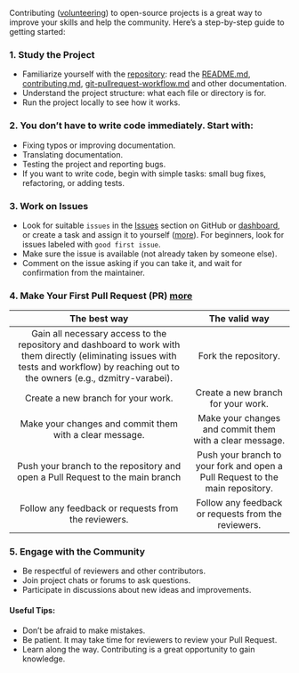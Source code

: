 Contributing ([volunteering](volunteering.md)) to open-source projects is a great way to improve your skills and help the community. Here’s a step-by-step guide to getting started:

### 1. Study the Project
- Familiarize yourself with the [repository](https://github.com/rolling-scopes/site): read the [README.md](README.md), [contributing.md](contributing.md), [git-pullrequest-workflow.md](git-pullrequest-workflow.md) and other documentation.
- Understand the project structure: what each file or directory is for.
- Run the project locally to see how it works.

### 2. You don’t have to write code immediately. Start with:
- Fixing typos or improving documentation.
- Translating documentation.
- Testing the project and reporting bugs.
- If you want to write code, begin with simple tasks: small bug fixes, refactoring, or adding tests.

### 3. Work on Issues
- Look for suitable `issues` in the [Issues](https://github.com/rolling-scopes/site/issues) section on GitHub or [dashboard](https://github.com/orgs/rolling-scopes/projects/6/views/1), or create a task and assign it to yourself ([more](git-pullrequest-workflow.md)). For beginners, look for issues labeled with `good first issue`.
- Make sure the issue is available (not already taken by someone else).
- Comment on the issue asking if you can take it, and wait for confirmation from the maintainer.

### 4. Make Your First Pull Request (PR) [more](git-pullrequest-workflow.md)

|                                                                                     **The best way**                                                                                     |                               **The valid way**                               |
|:----------------------------------------------------------------------------------------------------------------------------------------------------------------------------------------:|:-----------------------------------------------------------------------------:|
| Gain all necessary access to the repository and dashboard to work with them directly (eliminating issues with tests and workflow) by reaching out to the owners (e.g., dzmitry-varabei). |                             Fork the repository.                              |
|                                                                            Create a new branch for your work.                                                                            |                      Create a new branch for your work.                       |
|                                                                 Make your changes and commit them with a clear message.                                                                  |            Make your changes and commit them with a clear message.            |
|                                                      Push your branch to the repository and open a Pull Request to the main branch                                                       | Push your branch to your fork and open a Pull Request to the main repository. |
|                                                                   Follow any feedback or requests from the reviewers.                                                                    |              Follow any feedback or requests from the reviewers.              |

### 5. Engage with the Community
- Be respectful of reviewers and other contributors.
- Join project chats or forums to ask questions.
- Participate in discussions about new ideas and improvements.

#### Useful Tips:
- Don’t be afraid to make mistakes.
- Be patient. It may take time for reviewers to review your Pull Request.
- Learn along the way. Contributing is a great opportunity to gain knowledge.
